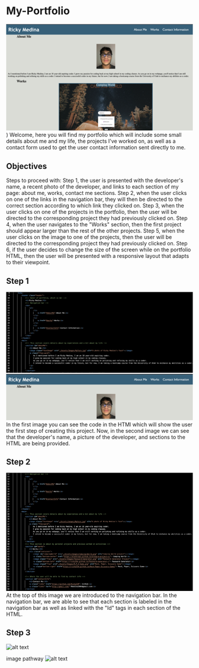 # My-Portfolio
![My portfolio page](./Assets/Images/my-portfolio.png))
Welcome, here you will find my portfolio which will include some small details about me and my life, the projects I've worked on, as well as a contact form used to get the user contact information sent directly to me.

## Objectives
Steps to proceed with: Step 1, the user is presented with the developer's name, a recent photo of the developer, and links to each section of my page: about me, works, contact me sections. Step 2, when the user clicks on one of the links in the navigation bar, they will then be directed to the correct section according to which link they clicked on. Step 3, when the user clicks on one of the projects in the portfolio, then the user will be directed to the corresponding project they had previously clicked on. Step 4, when the user navigates to the "Works" section, then the first project should appear larger than the rest of the other projects. Step 5, when the user clicks on the image to one of the projects, then the user will be directed to the corresponding project they had previously clicked on. Step 6, if the user decides to change the size of the screen while on the portfolio HTML, then the user will be presented with a responsive layout that adapts to their viewpoint.

## Step 1
![Displaying of code which shows the creation of step one](./Assets/Images/Step-1-Code.png)
![Displaying the Webpage which shows the user step onee](./Assets/Images/Step-1-Webpage.png)
In the first image you can see the code in the HTMl which will show the user the first step of creating this project. Now, in the second image we can see that the developer's name, a picture of the developer, and sections to the HTML are being provided.

## Step 2
![Displaying code from the HTML to show how step two works](./Assets/Images/Step-2-navbar.png)
At the top of this image we are introduced to the navigation bar. In the navigation bar, we are able to see that each section is labeled in the navigation bar as well as linked with the "Id" tags in each section of the HTML.

## Step 3
![alt text]()

image pathway
![alt text]()